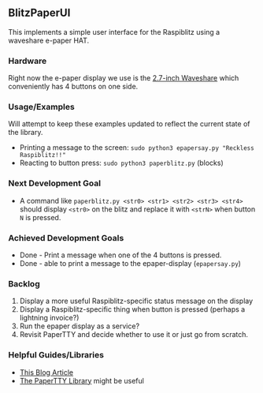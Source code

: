## BlitzPaperUI
This implements a simple user interface for the Raspiblitz using a waveshare e-paper HAT.

### Hardware
Right now the e-paper display we use is the [2.7-inch Waveshare](https://www.waveshare.com/wiki/2.7inch_e-Paper_HAT)
which conveniently has 4 buttons on one side.

### Usage/Examples
Will attempt to keep these examples updated to reflect the current state of the library.

* Printing a message to the screen: `sudo python3 epapersay.py "Reckless Raspiblitz!!"`
* Reacting to button press: `sudo python3 paperblitz.py` (blocks)

### Next Development Goal
* A command like `paperblitz.py <str0> <str1> <str2> <str3> <str4>` should display `<str0>` on the blitz
  and replace it with `<strN>` when button `N` is pressed.

### Achieved Development Goals
* Done - Print a message when one of the 4 buttons is pressed.
* Done - able to print a message to the epaper-display (`epapersay.py`)

### Backlog
1. Display a more useful Raspiblitz-specific status message on the display
2. Display a Raspiblitz-specific thing  when button is pressed (perhaps a lightning invoice?)
3. Run the epaper display as a service?
4. Revisit PaperTTY and decide whether to use it or just go from scratch.

### Helpful Guides/Libraries
* [This Blog Article](https://dev.to/ranewallin/getting-started-with-the-waveshare-2-7-epaper-hat-on-raspberry-pi-41m8)
* [The PaperTTY Library](https://github.com/joukos/PaperTTY) might be useful 
